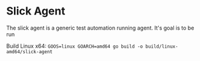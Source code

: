 Slick Agent
===========

The slick agent is a generic test automation running agent.  It's goal is to be run

Build Linux x64:
`GOOS=linux GOARCH=amd64 go build -o build/linux-amd64/slick-agent`
